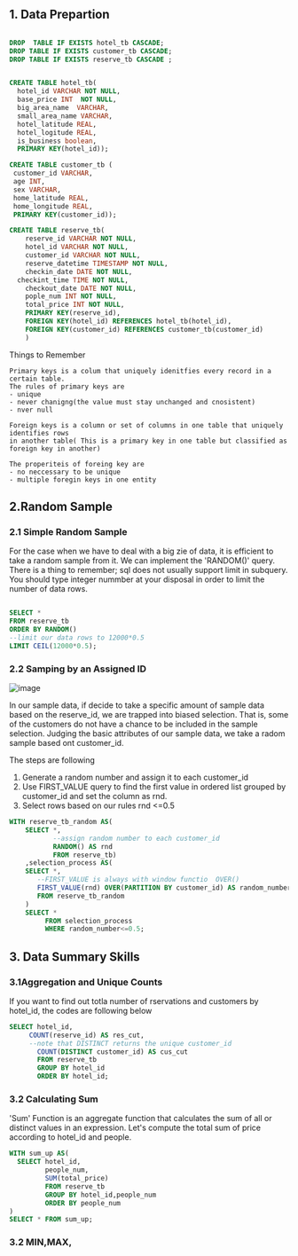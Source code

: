 ## 1. Data Prepartion

```sql

DROP  TABLE IF EXISTS hotel_tb CASCADE;
DROP TABLE IF EXISTS customer_tb CASCADE;
DROP TABLE IF EXISTS reserve_tb CASCADE ;


CREATE TABLE hotel_tb(
  hotel_id VARCHAR NOT NULL,
  base_price INT  NOT NULL,
  big_area_name  VARCHAR,
  small_area_name VARCHAR,
  hotel_latitude REAL,
  hotel_logitude REAL,
  is_business boolean,
  PRIMARY KEY(hotel_id));

CREATE TABLE customer_tb (
 customer_id VARCHAR,
 age INT,
 sex VARCHAR,
 home_latitude REAL,
 home_longitude REAL,
 PRIMARY KEY(customer_id));

CREATE TABLE reserve_tb(
	reserve_id VARCHAR NOT NULL,
	hotel_id VARCHAR NOT NULL,
	customer_id VARCHAR NOT NULL,
	reserve_datetime TIMESTAMP NOT NULL,
	checkin_date DATE NOT NULL,
  checkint_time TIME NOT NULL,
	checkout_date DATE NOT NULL,
	pople_num INT NOT NULL,
	total_price INT NOT NULL,
	PRIMARY KEY(reserve_id),
	FOREIGN KEY(hotel_id) REFERENCES hotel_tb(hotel_id),
	FOREIGN KEY(customer_id) REFERENCES customer_tb(customer_id)
	)
```

Things to Remember 
```
Primary keys is a colum that uniquely idenitfies every record in a certain table.
The rules of primary keys are 
- unique
- never chanigng(the value must stay unchanged and cnosistent)
- nver null 

Foreign keys is a column or set of columns in one table that uniquely identifies rows
in another table( This is a primary key in one table but classified as foreign key in another)

The properiteis of foreing key are
- no neccessary to be unique
- multiple foregin keys in one entity
```
## 2.Random Sample 

### 2.1 Simple Random Sample
For the case when we have to deal with a big zie of data, it is efficient to take a random sample from it. We can implement the 'RANDOM()' query.  
There is a thing to remember; sql does not usually support limit in subquery. You should type integer nummber at your disposal in order to limit the number of data rows.

```sql

SELECT *
FROM reserve_tb
ORDER BY RANDOM()
--limit our data rows to 12000*0.5
LIMIT CEIL(12000*0.5);
```

### 2.2  Samping by an Assigned ID

![image](https://user-images.githubusercontent.com/53164959/73349573-c724df00-42ce-11ea-8c45-de520709bc66.png)


In our sample data, if decide to take a specific amount of sample data based on the reserve_id, we are trapped into biased selection. 
That is, some of the customers do not have a chance to be included in the sample selection. Judging the basic attributes of our sample data,
we take a radom sample based ont customer_id. 

The steps are following

1)  Generate a random number and assign it to each customer_id
2)  Use FIRST_VALUE query to find the first value in ordered list grouped by customer_id 
    and set the column as rnd. 
3)  Select rows based on our rules rnd <=0.5



```sql
WITH reserve_tb_random AS(
	SELECT *,
	       --assign random number to each customer_id
           RANDOM() AS rnd 
	       FROM reserve_tb)
    ,selection_process AS(
	SELECT *,
       --FIRST_VALUE is always with window functio  OVER()
       FIRST_VALUE(rnd) OVER(PARTITION BY customer_id) AS random_number
       FROM reserve_tb_random
	)
	SELECT * 
	     FROM selection_process
		 WHERE random_number<=0.5;
```

## 3. Data Summary Skills

### 3.1Aggregation and Unique Counts

If you want to find out totla number of rservations and customers by hotel_id, the codes are following below

```sql
SELECT hotel_id,
     COUNT(reserve_id) AS res_cut,
     --note that DISTINCT returns the unique customer_id
	   COUNT(DISTINCT customer_id) AS cus_cut
	   FROM reserve_tb
	   GROUP BY hotel_id
	   ORDER BY hotel_id;
```

### 3.2 Calculating Sum

'Sum' Function is an aggregate function that calculates the sum of all or distinct values in an expression. 
Let's compute the total sum of price according to hotel_id and people. 

```sql
WITH sum_up AS(
  SELECT hotel_id,
	     people_num,
	     SUM(total_price)
	     FROM reserve_tb
	     GROUP BY hotel_id,people_num
	     ORDER BY people_num
)
SELECT * FROM sum_up;
```

### 3.2  MIN,MAX,






